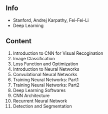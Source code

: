 ## Info
- Stanford, Andrej Karpathy, Fei-Fei-Li
- Deep Learning

## Content
1. Introduction to CNN for Visual Recogination
2. Image Classification
3. Loss Function and Optimization
4. Introduction to Neural Networks
5. Convulational Neural Networks
6. Training Neural Networks: Part1
7. Training Neural Networks: Part2
8. Deep Learning Softwares
9. CNN Architecture
10. Recurrent Neural Network
11. Detection and Segmentation
